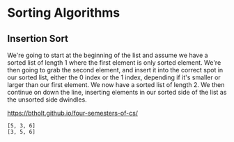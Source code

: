 # Sorting Algorithms

## Insertion Sort

We're going to start at the beginning of the list and assume we have a sorted list of length 1 where the first element is only sorted element. We're then going to grab the second element, and insert it into the correct spot in our sorted list, either the 0 index or the 1 index, depending if it's smaller or larger than our first element. We now have a sorted list of length 2. We then continue on down the line, inserting elements in our sorted side of the list as the unsorted side dwindles.

https://btholt.github.io/four-semesters-of-cs/

```
[5, 3, 6]
[3, 5, 6]
```